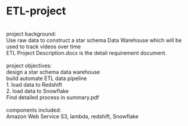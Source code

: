 # ETL-project
<br/>
project background:<br/>
Use raw data to construct a star schema Data Warehouse which will be used to track videos over time<br/>
ETL Project Description.docx is the detail requirement document.<br/>
<br/>
project objectives:<br/>
design a star schema data warehouse<br/>
build automate ETL data pipeline <br/>
1. load data to Redshift<br/>
2. load data to Snowflake
<br/>
Find detailed process in summary.pdf<br/>
<br/>
components included:<br/>
Amazon Web Service S3, lambda, redshift, Snowflake
<br/>



